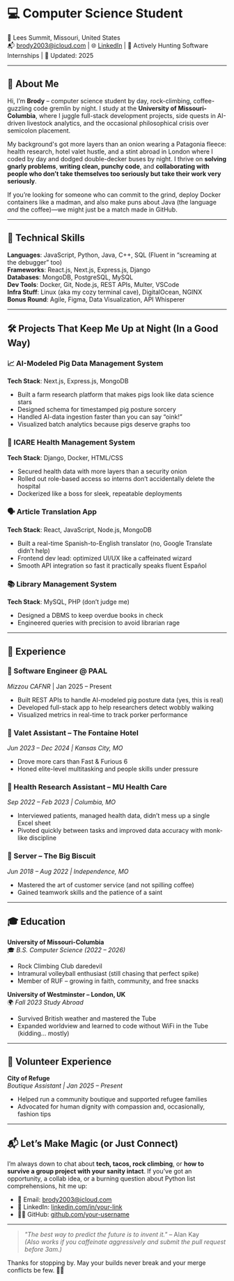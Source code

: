 # 💻 Computer Science Student 
📍 Lees Summit, Missouri, United States  
📬 brody2003@icloud.com | 🌐 [LinkedIn](https://www.linkedin.com/in/brodynelly) | 🧠 Actively Hunting Software Internships | 📅 Updated: 2025  

---

## 👋 About Me  

Hi, I’m **Brody** – computer science student by day, rock-climbing, coffee-guzzling code gremlin by night. I study at the **University of Missouri-Columbia**, where I juggle full-stack development projects, side quests in AI-driven livestock analytics, and the occasional philosophical crisis over semicolon placement.  

My background's got more layers than an onion wearing a Patagonia fleece: health research, hotel valet hustle, and a stint abroad in London where I coded by day and dodged double-decker buses by night. I thrive on **solving gnarly problems**, **writing clean, punchy code**, and **collaborating with people who don’t take themselves too seriously but take their work very seriously**.  

If you’re looking for someone who can commit to the grind, deploy Docker containers like a madman, and also make puns about Java (the language *and* the coffee)—we might just be a match made in GitHub.  

---

## 🧠 Technical Skills  
**Languages**: JavaScript, Python, Java, C++, SQL (Fluent in “screaming at the debugger” too)  
**Frameworks**: React.js, Next.js, Express.js, Django  
**Databases**: MongoDB, PostgreSQL, MySQL  
**Dev Tools**: Docker, Git, Node.js, REST APIs, Multer, VSCode  
**Infra Stuff**: Linux (aka my cozy terminal cave), DigitalOcean, NGINX  
**Bonus Round**: Agile, Figma, Data Visualization, API Whisperer  

---

## 🛠️ Projects That Keep Me Up at Night (In a Good Way)  

### 📈 AI-Modeled Pig Data Management System  
**Tech Stack**: Next.js, Express.js, MongoDB  
- Built a farm research platform that makes pigs look like data science stars  
- Designed schema for timestamped pig posture sorcery  
- Handled AI-data ingestion faster than you can say “oink!”  
- Visualized batch analytics because pigs deserve graphs too  

### 🏥 ICARE Health Management System  
**Tech Stack**: Django, Docker, HTML/CSS  
- Secured health data with more layers than a security onion  
- Rolled out role-based access so interns don’t accidentally delete the hospital  
- Dockerized like a boss for sleek, repeatable deployments  

### 🗣️ Article Translation App  
**Tech Stack**: React, JavaScript, Node.js, MongoDB  
- Built a real-time Spanish-to-English translator (no, Google Translate didn’t help)  
- Frontend dev lead: optimized UI/UX like a caffeinated wizard  
- Smooth API integration so fast it practically speaks fluent Español  

### 📚 Library Management System  
**Tech Stack**: MySQL, PHP (don’t judge me)  
- Designed a DBMS to keep overdue books in check  
- Engineered queries with precision to avoid librarian rage  

---

## 💼 Experience  

### 🐷 Software Engineer @ PAAL  
*Mizzou CAFNR* | Jan 2025 – Present  
- Built REST APIs to handle AI-modeled pig posture data (yes, this is real)  
- Developed full-stack app to help researchers detect wobbly walking  
- Visualized metrics in real-time to track porker performance  

### 🏨 Valet Assistant – The Fontaine Hotel  
*Jun 2023 – Dec 2024 | Kansas City, MO*  
- Drove more cars than Fast & Furious 6  
- Honed elite-level multitasking and people skills under pressure  

### 🧪 Health Research Assistant – MU Health Care  
*Sep 2022 – Feb 2023 | Columbia, MO*  
- Interviewed patients, managed health data, didn’t mess up a single Excel sheet  
- Pivoted quickly between tasks and improved data accuracy with monk-like discipline  

### 🍳 Server – The Big Biscuit  
*Jun 2018 – Aug 2022 | Independence, MO*  
- Mastered the art of customer service (and not spilling coffee)  
- Gained teamwork skills and the patience of a saint  

---

## 🎓 Education  

**University of Missouri-Columbia**  
🎓 *B.S. Computer Science (2022 – 2026)*  
- Rock Climbing Club daredevil  
- Intramural volleyball enthusiast (still chasing that perfect spike)  
- Member of RUF – growing in faith, community, and free snacks  

**University of Westminster – London, UK**  
🌍 *Fall 2023 Study Abroad*  
- Survived British weather and mastered the Tube  
- Expanded worldview and learned to code without WiFi in the Tube (kidding... mostly)  

---

## 🤝 Volunteer Experience  

**City of Refuge**  
*Boutique Assistant | Jan 2025 – Present*  
- Helped run a community boutique and supported refugee families  
- Advocated for human dignity with compassion and, occasionally, fashion tips  

---

## 📬 Let’s Make Magic (or Just Connect)  

I’m always down to chat about **tech, tacos, rock climbing**, or **how to survive a group project with your sanity intact**. If you’ve got an opportunity, a collab idea, or a burning question about Python list comprehensions, hit me up:  

- 📧 Email: brody2003@icloud.com 
- 💼 LinkedIn: [linkedin.com/in/your-link](https://www.linkedin.com/in/brodynelly)  
- 👨‍💻 GitHub: [github.com/your-username](https://github.com/brodynelly) 
---

> _"The best way to predict the future is to invent it."_ – Alan Kay  
> _(Also works if you caffeinate aggressively and submit the pull request before 3am.)_  

Thanks for stopping by. May your builds never break and your merge conflicts be few. 🚀🖖

